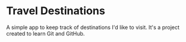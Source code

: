# Travel Destinations

A simple app to keep track of destinations I'd like to visit.
It's a project created to learn Git and GitHub.
